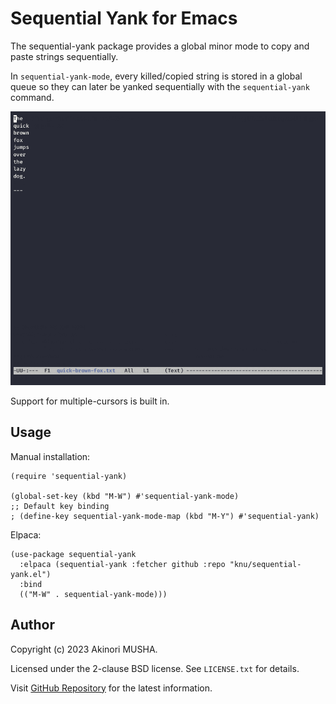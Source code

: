 # Sequential Yank for Emacs

The sequential-yank package provides a global minor mode to copy and
paste strings sequentially.

In `sequential-yank-mode`, every killed/copied string is stored in a
global queue so they can later be yanked sequentially with the
`sequential-yank` command.

![screen cast](screencast.gif)

Support for multiple-cursors is built in.

## Usage

Manual installation:

```emacs-lisp
(require 'sequential-yank)

(global-set-key (kbd "M-W") #'sequential-yank-mode)
;; Default key binding
; (define-key sequential-yank-mode-map (kbd "M-Y") #'sequential-yank)
```

Elpaca:

```emacs-lisp
(use-package sequential-yank
  :elpaca (sequential-yank :fetcher github :repo "knu/sequential-yank.el")
  :bind
  (("M-W" . sequential-yank-mode)))
```

## Author

Copyright (c) 2023 Akinori MUSHA.

Licensed under the 2-clause BSD license.  See `LICENSE.txt` for details.

Visit [GitHub Repository](https://github.com/knu/sequential-yank.el) for the latest information.
